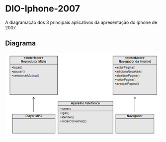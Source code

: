 # DIO-Iphone-2007
 A diagramação dos 3 principais aplicativos da apresentação do Iphone de 2007.

## Diagrama

<img src="images/diagrama.png">